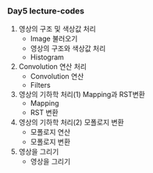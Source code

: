 ### Day5 lecture-codes
    
1. 영상의 구조 및 색상값 처리
    - Image 불러오기
    - 영상의 구조와 색상값 처리
    - Histogram
2. Convolution 연산 처리
    - Convolution 연산
    - Filters
3. 영상의 기하학 처리(1) Mapping과 RST변환
    - Mapping
    - RST 변환
4. 영상의 기하학 처리(2) 모폴로지 변환
    - 모폴로지 연산
    - 모폴로지 변환
5. 영상을 그리기
    - 영상을 그리기